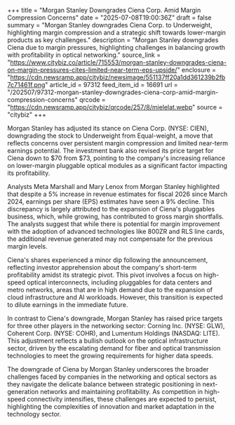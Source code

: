 +++
title = "Morgan Stanley Downgrades Ciena Corp. Amid Margin Compression Concerns"
date = "2025-07-08T19:00:36Z"
draft = false
summary = "Morgan Stanley downgrades Ciena Corp. to Underweight, highlighting margin compression and a strategic shift towards lower-margin products as key challenges."
description = "Morgan Stanley downgrades Ciena due to margin pressures, highlighting challenges in balancing growth with profitability in optical networking."
source_link = "https://www.citybiz.co/article/715553/morgan-stanley-downgrades-ciena-on-margin-pressures-cites-limited-near-term-eps-upside/"
enclosure = "https://cdn.newsramp.app/citybiz/newsimage/551137ff20a1dd361239b2fb7c71461f.png"
article_id = 97312
feed_item_id = 16691
url = "/202507/97312-morgan-stanley-downgrades-ciena-corp-amid-margin-compression-concerns"
qrcode = "https://cdn.newsramp.app/citybiz/qrcode/257/8/mielelat.webp"
source = "citybiz"
+++

<p>Morgan Stanley has adjusted its stance on Ciena Corp. (NYSE: CIEN), downgrading the stock to Underweight from Equal-weight, a move that reflects concerns over persistent margin compression and limited near-term earnings potential. The investment bank also revised its price target for Ciena down to $70 from $73, pointing to the company's increasing reliance on lower-margin pluggable optical modules as a significant factor impacting its profitability.</p><p>Analysts Meta Marshall and Mary Lenox from Morgan Stanley highlighted that despite a 5% increase in revenue estimates for fiscal 2026 since March 2024, earnings per share (EPS) estimates have seen a 9% decline. This discrepancy is largely attributed to the expansion of Ciena's pluggables business, which, while growing, has contributed to gross margin shortfalls. The analysts suggest that while there is potential for margin improvement with the adoption of advanced technologies like 800ZR and RLS line cards, the additional revenue generated may not compensate for the previous margin levels.</p><p>Ciena's shares experienced a minor dip following the announcement, reflecting investor apprehension about the company's short-term profitability amidst its strategic pivot. This pivot involves a focus on high-speed optical interconnects, including pluggables for data centers and metro networks, areas that are in high demand due to the expansion of cloud infrastructure and AI workloads. However, this transition is expected to dilute earnings in the immediate future.</p><p>In contrast to Ciena's downgrade, Morgan Stanley has raised price targets for three other players in the networking sector: Corning Inc. (NYSE: GLW), Coherent Corp. (NYSE: COHR), and Lumentum Holdings (NASDAQ: LITE). This adjustment reflects a bullish outlook on the optical infrastructure sector, driven by the escalating demand for fiber and optical transmission technologies to meet the growing requirements for higher data speeds.</p><p>The downgrade of Ciena by Morgan Stanley underscores the broader challenges faced by companies in the networking and optical sectors as they navigate the delicate balance between strategic positioning in next-generation networks and maintaining profitability. As competition in high-speed connectivity intensifies, these challenges are expected to persist, highlighting the complexities of innovation and market adaptation in the technology sector.</p>
